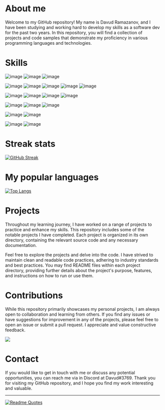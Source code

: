 # **About me**
Welcome to my GitHub repository! My name is Davud Ramazanov, and I have been studying and working hard to develop my skills as a software dev for the past two years. In this repository, you will find a collection of projects and code samples that demonstrate my proficiency in various programming languages and technologies.

# Skills
![image](https://github.com/Davud1Ramazanov/davud1ramazanov/assets/95874233/3849789b-6ce1-4b21-a50e-c7643b6b4fa4)
![image](https://github.com/Davud1Ramazanov/davud1ramazanov/assets/95874233/129be7a2-c8a2-4f90-b8ae-b640e214ebbb)
![image](https://github.com/Davud1Ramazanov/davud1ramazanov/assets/95874233/75764cde-127f-40b0-98c0-f9011c0bba1c)


![image](https://github.com/Davud1Ramazanov/davud1ramazanov/assets/95874233/b6ec9713-f664-49f1-847b-1838f8acee27)
![image](https://github.com/Davud1Ramazanov/davud1ramazanov/assets/95874233/bea553f5-b537-46ca-8e6e-ba93eceda2b4)
![image](https://github.com/Davud1Ramazanov/davud1ramazanov/assets/95874233/9fef7d78-2d1b-4972-b05e-7fd693ad27d6)
![image](https://github.com/Davud1Ramazanov/davud1ramazanov/assets/95874233/254e2fbb-ef2f-45d1-bb17-d21dff59926b)
![image](https://github.com/Davud1Ramazanov/davud1ramazanov/assets/95874233/efdedfc5-7899-4b8f-9074-a9bb72d18cb9)

![image](https://github.com/Davud1Ramazanov/davud1ramazanov/assets/95874233/250b0d3d-8d24-4284-b0a2-0198a5433bb0)
![image](https://github.com/Davud1Ramazanov/davud1ramazanov/assets/95874233/20b62bda-0bd6-4420-970f-05857f7c73dc)
![image](https://github.com/Davud1Ramazanov/davud1ramazanov/assets/95874233/f54f0672-59d5-43bb-9e36-17b257de17d2)
![image](https://github.com/Davud1Ramazanov/davud1ramazanov/assets/95874233/796e8a6a-141c-4f34-b4cf-fc5d9c4aa1fd)

![image](https://github.com/Davud1Ramazanov/davud1ramazanov/assets/95874233/e046d42c-22e3-45f8-98b1-3dd0a8aee2e7)
![image](https://github.com/Davud1Ramazanov/davud1ramazanov/assets/95874233/26e000df-1e97-457c-8b8c-5ba2a2f9ef7f)
![image](https://github.com/Davud1Ramazanov/davud1ramazanov/assets/95874233/159908c9-c7ec-4725-bc42-925b04472201)

![image](https://github.com/Davud1Ramazanov/davud1ramazanov/assets/95874233/28288de6-b8a8-4020-9596-760534505d58)
![image](https://github.com/Davud1Ramazanov/davud1ramazanov/assets/95874233/51223fa0-7b7d-46a4-beab-8ad7aa352d8a)

![image](https://github.com/Davud1Ramazanov/davud1ramazanov/assets/95874233/2237424d-f2ff-4a5d-8aab-bc0058f9ba10)
![image](https://github.com/Davud1Ramazanov/davud1ramazanov/assets/95874233/c17ed116-457f-4b54-8131-4e3f5aab4bd8)

# Streak stats

[![GitHub Streak](https://github-readme-streak-stats.herokuapp.com/?user=Davud1Ramazanov)](https://git.io/streak-stats)

# My popular languages

[![Top Langs](https://github-readme-stats.vercel.app/api/top-langs/?username=Davud1Ramazanov&layout=compact)](https://github.com/anuraghazra/github-readme-stats)

# Projects
Throughout my learning journey, I have worked on a range of projects to practice and enhance my skills. This repository includes some of the notable projects I have completed. Each project is organized in its own directory, containing the relevant source code and any necessary documentation.

Feel free to explore the projects and delve into the code. I have strived to maintain clean and readable code practices, adhering to industry standards and best practices. You may find README files within each project directory, providing further details about the project's purpose, features, and instructions on how to run or use them.

# Contributions
While this repository primarily showcases my personal projects, I am always open to collaboration and learning from others. If you find any issues or have suggestions for improvement in any of the projects, please feel free to open an issue or submit a pull request. I appreciate and value constructive feedback.

![](https://komarev.com/ghpvc/?username=your-github-Davud1Ramazanov)

# Contact
If you would like to get in touch with me or discuss any potential opportunities, you can reach me via in Discord at Davud#3769. 
Thank you for visiting my GitHub repository, and I hope you find my work interesting and valuable.
_________________
[![Readme Quotes](https://quotes-github-readme.vercel.app/api?type=horizontal&theme=dark)](https://github.com/piyushsuthar/github-readme-quotes)
